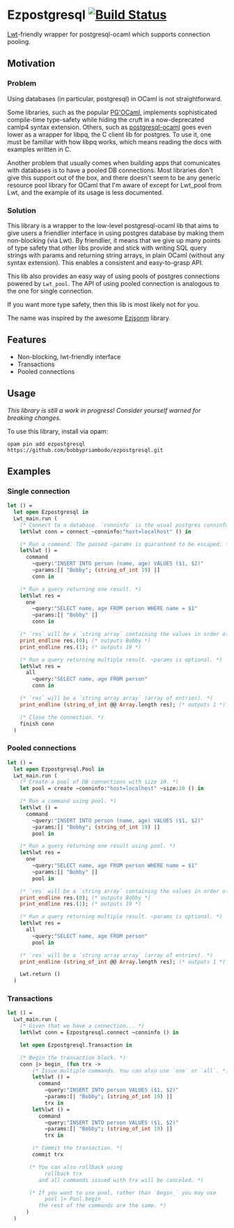 # Ezpostgresql [![Build Status](https://travis-ci.org/bobbypriambodo/ezpostgresql.svg?branch=master)](https://travis-ci.org/bobbypriambodo/ezpostgresql)

[Lwt](https://github.com/ocsigen/lwt)-friendly wrapper for postgresql-ocaml which supports connection pooling.

## Motivation

### Problem

Using databases (in particular, postgresql) in OCaml is not straightforward.

Some libraries, such as the popular [PG'OCaml](https://github.com/darioteixeira/pgocaml), implements sophisticated compile-time type-safety while hiding the cruft in a now-deprecated camlp4 syntax extension. Others, such as [postgresql-ocaml](https://github.com/mmottl/postgresql-ocaml) goes even lower as a wrapper for libpq, the C client lib for postgres. To use it, one must be familiar with how libpq works, which means reading the docs with examples written in C.

Another problem that usually comes when building apps that comunicates with databases is to have a pooled DB connections. Most libraries don't give this support out of the box, and there doesn't seem to be any generic resource pool library for OCaml that I'm aware of except for Lwt_pool from Lwt, and the example of its usage is less documented.

### Solution

This library is a wrapper to the low-level postgresql-ocaml lib that aims to give users a friendlier interface in using postgres database by making them non-blocking (via Lwt). By friendlier, it means that we give up many points of type safety that other libs provide and stick with writing SQL query strings with params and returning string arrays, in plain OCaml (without any syntax extension). This enables a consistent and easy-to-grasp API.

This lib also provides an easy way of using pools of postgres connections powered by `Lwt_pool`. The API of using pooled connection is analogous to the one for single connection.

If you want more type safety, then this lib is most likely not for you.

The name was inspired by the awesome [Ezjsonm](https://github.com/mirage/ezjsonm) library.

## Features

* Non-blocking, lwt-friendly interface
* Transactions
* Pooled connections

## Usage

_This library is still a work in progress! Consider yourself warned for breaking changes._

To use this library, install via opam:

```
opam pin add ezpostgresql https://github.com/bobbypriambodo/ezpostgresql.git
```

## Examples

### Single connection

```ocaml
let () =
  let open Ezpostgresql in
  Lwt_main.run (
    (* Connect to a database. `conninfo` is the usual postgres conninfo string. *)
    let%lwt conn = connect ~conninfo:"host=localhost" () in

    (* Run a command. The passed ~params is guaranteed to be escaped. *)
    let%lwt () =
      command
        ~query:"INSERT INTO person (name, age) VALUES ($1, $2)"
        ~params:[| "Bobby"; (string_of_int 19) |]
        conn in

    (* Run a query returning one result. *)
    let%lwt res =
      one
        ~query:"SELECT name, age FROM person WHERE name = $1"
        ~params:[| "Bobby" |]
        conn in

    (* `res` will be a `string array` containing the values in order of select. *)
    print_endline res.(0); (* outputs Bobby *)
    print_endline res.(1); (* outputs 19 *)

    (* Run a query returning multiple result. ~params is optional. *)
    let%lwt res =
      all
        ~query:"SELECT name, age FROM person"
        conn in

    (* `res` will be a `string array array` (array of entries). *)
    print_endline (string_of_int @@ Array.length res); (* outputs 1 *)

    (* Close the connection. *)
    finish conn
  )
```

### Pooled connections

```ocaml
let () =
  let open Ezpostgresql.Pool in
  Lwt_main.run (
    (* Create a pool of DB connections with size 10. *)
    let pool = create ~conninfo:"host=localhost" ~size:10 () in

    (* Run a command using pool. *)
    let%lwt () =
      command
        ~query:"INSERT INTO person (name, age) VALUES ($1, $2)"
        ~params:[| "Bobby"; (string_of_int 19) |]
        pool in

    (* Run a query returning one result using pool. *)
    let%lwt res =
      one
        ~query:"SELECT name, age FROM person WHERE name = $1"
        ~params:[| "Bobby" |]
        pool in

    (* `res` will be a `string array` containing the values in order of select. *)
    print_endline res.(0); (* outputs Bobby *)
    print_endline res.(1); (* outputs 19 *)

    (* Run a query returning multiple result. ~params is optional. *)
    let%lwt res =
      all
        ~query:"SELECT name, age FROM person"
        pool in

    (* `res` will be a `string array array` (array of entries). *)
    print_endline (string_of_int @@ Array.length res); (* outputs 1 *)

    Lwt.return ()
  )
```

### Transactions

```ocaml
let () =
  Lwt_main.run (
    (* Given that we have a connection... *)
    let%lwt conn = Ezpostgresql.connect ~conninfo () in

    let open Ezpostgresql.Transaction in

    (* Begin the transaction block. *)
    conn |> begin_ (fun trx ->
        (* Issue multiple commands. You can also use `one` or `all`. *)
        let%lwt () =
          command
            ~query:"INSERT INTO person VALUES ($1, $2)"
            ~params:[| "Bobby"; (string_of_int 19) |]
            trx in
        let%lwt () =
          command
            ~query:"INSERT INTO person VALUES ($1, $2)"
            ~params:[| "Bobby"; (string_of_int 19) |]
            trx in

        (* Commit the transaction. *)
        commit trx

       (* You can also rollback using
            rollback trx
          and all commands issued with trx will be canceled. *)

       (* If you want to use pool, rather than `begin_` you may use
            pool |> Pool.begin_
          the rest of the commands are the same. *)
      )
  )
```
